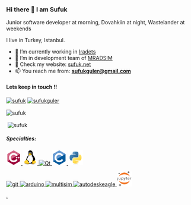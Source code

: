 ### Hi there 👋 I am Sufuk

Junior software developer at morning, Dovahkiin at night, Wastelander at weekends 

I live in Turkey, Istanbul.

- 🔭 I’m currently working in [Iradets](https://iradets.com/) 
- 🌱 I’m in development team of [MRADSIM](https://www.mradsim.com)
- 📝 Check my website: [sufuk.net](http://sufuk.net/) 
- 📫 You reach me from: **sufukguler@gmail.com**

#### Lets keep in touch !! 
<a href="https://linkedin.com/in/sufuk" target="blank"><img align="center" src="https://cdn.jsdelivr.net/npm/simple-icons@3.0.1/icons/linkedin.svg" alt="sufuk" height="30" width="40" /></a>
<a href="https://instagram.com/sufukguler" target="blank"><img align="center" src="https://cdn.jsdelivr.net/npm/simple-icons@3.0.1/icons/instagram.svg" alt="sufukguler" height="30" width="40" /></a>

</p>
<p><img align="center" src="https://github-readme-stats-sufuk.vercel.app/api/top-langs?username=sufuk&count_private=true&theme=radical&show_icons=true&locale=en&layout=compact)" alt="sufuk" /></p>

<p>&nbsp;<img align="center" src="https://github-readme-stats-sufuk.vercel.app/api?username=sufuk&count_private=true&show_icons=true&theme=radical&locale=en") alt="sufuk" /></p>



##### Specialties:

</a> <a href="https://www.w3schools.com/cpp/" target="_blank"> <img src="https://raw.githubusercontent.com/devicons/devicon/master/icons/cplusplus/cplusplus-original.svg" alt="cplusplus" width="40" height="40"/>
</a> <a href="https://www.linux.org/" target="_blank"> <img src="https://raw.githubusercontent.com/devicons/devicon/master/icons/linux/linux-original.svg" alt="linux" width="40" height="40"/>
</a> <a href="https://www.qt.io/" target="_blank"> <img src="https://avatars.githubusercontent.com/u/159455?s=200&v=4" alt="Qt" width="40" height="40"/>
</a> <a href="https://www.cprogramming.com/" target="_blank"> <img src="https://raw.githubusercontent.com/devicons/devicon/master/icons/c/c-original.svg" alt="c" width="40" height="40"/>
</a> <a href="https://www.python.org" target="_blank"> <img src="https://raw.githubusercontent.com/devicons/devicon/master/icons/python/python-original.svg" alt="python" width="40" height="40"/>
  
</a><a href="https://git-scm.com/" target="_blank"> <img src="https://www.vectorlogo.zone/logos/git-scm/git-scm-icon.svg" alt="git" width="40" height="40"/>
</a><a href="https://www.arduino.cc/" target="_blank"> <img src="https://cdn.worldvectorlogo.com/logos/arduino-1.svg" alt="arduino" width="40" height="40"/>
</a><a href="https://www.ni.com/en-tr/shop/electronic-test-instrumentation/application-software-for-electronic-test-and-instrumentation-category/what-is-multisim.html" target="_blank"> <img src="https://ni.scene7.com/is/image/ni/Multisim_BG?$ni-icon-pm$" alt="multisim" width="40" height="40"/>
</a> <a href="https://www.autodesk.com/products/eagle/overview?plc=F360&term=1-YEAR&support=ADVANCED&quantity=1" target="_blank"> <img src="https://defkey.com/content/images/program/eagle-9.5.2-2020-01-10_01-00-40-icon-resized.png" alt="autodeskeagle" width="40" height="40"/>
</a> <a href="https://www.autodesk.com/products/eagle/overview?plc=F360&term=1-YEAR&support=ADVANCED&quantity=1" target="_blank"> <img src="https://github.com/devicons/devicon/blob/master/icons/jupyter/jupyter-original-wordmark.svg" alt="autodeskeagle" width="40" height="40"/>
  
 .
